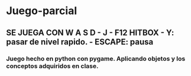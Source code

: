 # Juego-parcial

## SE JUEGA CON W A S D - J - F12 HITBOX - Y: pasar de nivel rapido. - ESCAPE: pausa
 
### Juego hecho en python con pygame. Aplicando objetos y los conceptos adquiridos en clase.
